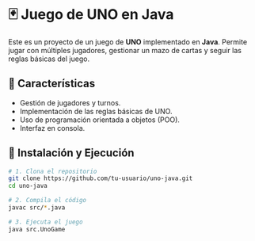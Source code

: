 # 🃏 Juego de UNO en Java

Este es un proyecto de un juego de **UNO** implementado en **Java**. Permite jugar con múltiples jugadores, gestionar un mazo de cartas y seguir las reglas básicas del juego.

## 📌 Características

- Gestión de jugadores y turnos.
- Implementación de las reglas básicas de UNO.
- Uso de programación orientada a objetos (POO).
- Interfaz en consola.

## 🚀 Instalación y Ejecución

```sh
# 1. Clona el repositorio
git clone https://github.com/tu-usuario/uno-java.git
cd uno-java

# 2. Compila el código
javac src/*.java

# 3. Ejecuta el juego
java src.UnoGame
